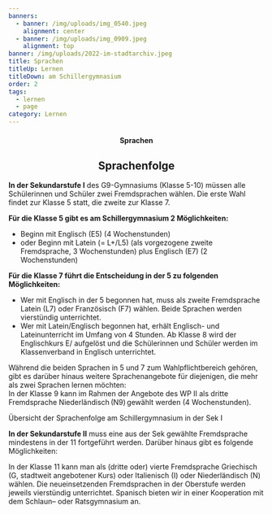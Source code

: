 ```yaml
---
banners:
  - banner: /img/uploads/img_0540.jpeg
    alignment: center
  - banner: /img/uploads/img_0909.jpeg
    alignment: top
banner: /img/uploads/2022-im-stadtarchiv.jpeg
title: Sprachen
titleUp: Lernen
titleDown: am Schillergymnasium
order: 2
tags:
  - lernen
  - page
category: Lernen
---
```

<center><div class="title"><h4>Sprachen</h4><h2>Sprachenfolge </h2></div></center>



**In der Sekundarstufe I** des G9-Gymnasiums (Klasse 5-10) müssen alle Schülerinnen und Schüler zwei Fremdsprachen wählen. Die erste Wahl findet zur Klasse 5 statt, die zweite zur Klasse 7.  



**Für die Klasse 5 gibt es am Schillergymnasium 2 Möglichkeiten:** 

* Beginn mit Englisch (E5) (4 Wochenstunden)  
* oder Beginn mit Latein (= L+/L5) (als vorgezogene zweite Fremdsprache, 3 Wochenstunden) plus Englisch (E7) (2 Wochenstunden) 

**Für die Klasse 7 führt die Entscheidung in der 5 zu folgenden Möglichkeiten:** 

* Wer mit Englisch in der 5 begonnen hat, muss als zweite Fremdsprache Latein (L7) oder Französisch (F7) wählen. Beide Sprachen werden vierstündig unterrichtet. 
* Wer mit Latein/Englisch begonnen hat, erhält Englisch- und Lateinunterricht im Umfang von 4 Stunden. Ab Klasse 8 wird der Englischkurs E/ aufgelöst und die Schülerinnen und Schüler werden im Klassenverband in Englisch unterrichtet. 

Während die beiden Sprachen in 5 und 7 zum Wahlpflichtbereich gehören, gibt es darüber hinaus weitere Sprachenangebote für diejenigen, die mehr als zwei Sprachen lernen möchten: \
In der Klasse 9 kann im Rahmen der Angebote des WP II als dritte Fremdsprache Niederländisch (N9) gewählt werden (4 Wochenstunden). 



Übersicht der Sprachenfolge am Schillergymnasium in der Sek I 



**In der Sekundarstufe II** muss eine aus der Sek gewählte Fremdsprache mindestens in der 11 fortgeführt werden. Darüber hinaus gibt es folgende Möglichkeiten: 

In der Klasse 11 kann man als (dritte oder) vierte Fremdsprache Griechisch (G, stadtweit angebotener Kurs) oder Italienisch (I) oder Niederländisch (N) wählen. Die neueinsetzenden Fremdsprachen in der Oberstufe werden jeweils vierstündig unterrichtet. Spanisch bieten wir in einer Kooperation mit dem Schlaun– oder Ratsgymnasium an.